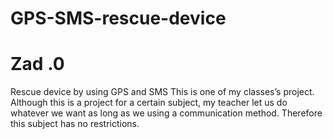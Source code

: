 # GPS-SMS-rescue-device

# Zad .0
Rescue device by using GPS and SMS
This is one of my classes’s project. Although this is a project for a certain subject, my teacher let us do whatever we want as long as we using a communication method. Therefore this subject has no restrictions.
 
